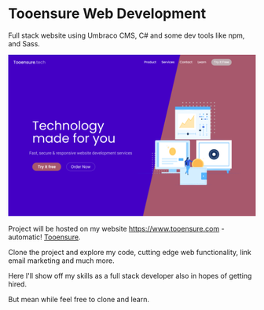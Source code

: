 # Tooensure Web Development

Full stack website using Umbraco CMS, C# and some dev tools like npm, and Sass.

![Image of Tooensure Header website](https://github.com/TooensureMaster/Portfolio/blob/main/assets/img/Wepsite-Header.png)


Project will be hosted on my website https://www.tooensure.com - automatic!
[Tooensure](https://www.tooensure.com).

Clone the project and explore my code, cutting edge web functionality, link email marketing and much more.

Here I'll show off my skills as a full stack developer also in hopes of getting hired.

But mean while feel free to clone and learn.